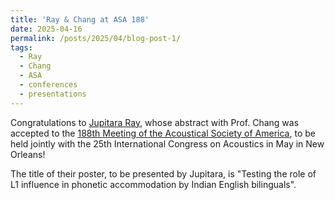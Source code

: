 ```yaml
---
title: 'Ray & Chang at ASA 188'
date: 2025-04-16
permalink: /posts/2025/04/blog-post-1/
tags:
  - Ray
  - Chang
  - ASA
  - conferences
  - presentations
---
```


Congratulations to <a href="https://jupitararay.github.io/" target="_blank">Jupitara Ray</a>, whose abstract with Prof. Chang was accepted to the <a href="https://acousticalsociety.org/new-orleans-2025/" target="_blank">188th Meeting of the Acoustical Society of America</a>, to be held jointly with the 25th International Congress on Acoustics in May in New Orleans!

The title of their poster, to be presented by Jupitara, is "Testing the role of L1 influence in phonetic accommodation by Indian English bilinguals".
